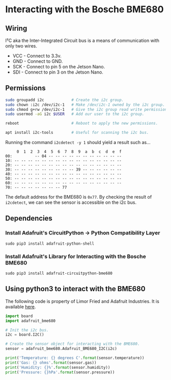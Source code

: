 # Interacting with the Bosche BME680

## Wiring

I²C  aka the Inter-Integrated Circuit bus is a means of communication with only
two wires.

* VCC - Connect to 3.3v.
* GND - Connect to GND.
* SCK - Connect to pin 5 on the Jetson Nano.
* SDI - Connect to pin 3 on the Jetson Nano.

## Permissions

``` bash
sudo groupadd i2c            # Create the i2c group.
sudo chown :i2c /dev/i2c-1   # Make /dev/i2c-1 owned by the i2c group.
sudo chmod g+rw /dev/i2c-1   # Give the i2c group read write permission.
sudo usermod -aG i2c $USER   # Add our user to the i2c group.

reboot                       # Reboot to apply the new permissions.

apt install i2c-tools        # Useful for scanning the i2c bus.
```

Running the command `i2cdetect -y 1` should yield a result such as...

``` text
     0  1  2  3  4  5  6  7  8  9  a  b  c  d  e  f
00:          -- 04 -- -- -- -- -- -- -- -- -- -- -- 
10: -- -- -- -- -- -- -- -- -- -- -- -- -- -- -- -- 
20: -- -- -- -- -- -- -- -- -- -- -- -- -- -- -- -- 
30: -- -- -- -- -- -- -- -- -- 39 -- -- -- -- -- -- 
40: -- -- -- -- -- -- -- -- -- -- -- -- -- -- -- -- 
50: -- -- -- -- -- -- -- -- -- -- -- -- -- -- -- -- 
60: -- -- -- -- -- -- -- -- -- -- -- -- -- -- -- -- 
70: -- -- -- -- -- -- -- 77
```

The default address for the BME680 is `0x77`. By checking the result of `i2cdetect`,
we can see the sensor is accessible on the i2c bus.

## Dependencies

### Install Adafruit's CircuitPython -> Python Compatibility Layer

`sudo pip3 install adafruit-python-shell`

### Install Adafruit's Library for Interacting with the Bosche BME680

`sudo pip3 install adafruit-circuitpython-bme680`

## Using python3 to interact with the BME680

The following code is property of Limor Fried and Adafruit Industries.
It is available [here](https://learn.adafruit.com/adafruit-bme680-humidity-temperature-barometic-pressure-voc-gas/python-circuitpython).

``` python
import board
import adafruit_bme680

# Init the i2c bus.
i2c = board.I2C()

# Create the sensor object for interacting with the BME680.
sensor = adafruit_bme680.Adafruit_BME680_I2C(i2c)

print('Temperature: {} degrees C'.format(sensor.temperature))
print('Gas: {} ohms'.format(sensor.gas))
print('Humidity: {}%'.format(sensor.humidity))
print('Pressure: {}hPa'.format(sensor.pressure))
```

